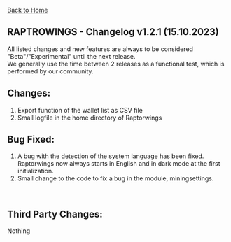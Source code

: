﻿[Back to Home](../index.md)

RAPTROWINGS - Changelog v1.2.1 (15.10.2023)                            
-------------------------------------------

All listed changes and new features are always to be considered "Beta"/"Experimental" until the next release.<br />
We generally use the time between 2 releases as a functional test, which is performed by our community.<br />

Changes:
--------
1. Export function of the wallet list as CSV file
2. Small logfile in the home directory of Raptorwings

Bug Fixed:
----------
1. A bug with the detection of the system language has been fixed. Raptorwings now always starts in English and in dark mode at the first initialization.
2. Small change to the code to fix a bug in the module, miningsettings.
<br />

Third Party Changes:
--------------------
Nothing
<br />
